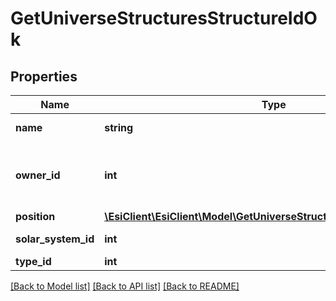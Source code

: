 # GetUniverseStructuresStructureIdOk

## Properties
Name | Type | Description | Notes
------------ | ------------- | ------------- | -------------
**name** | **string** | The full name of the structure | 
**owner_id** | **int** | The ID of the corporation who owns this particular structure | 
**position** | [**\EsiClient\EsiClient\Model\GetUniverseStructuresStructureIdPosition**](GetUniverseStructuresStructureIdPosition.md) |  | [optional] 
**solar_system_id** | **int** | solar_system_id integer | 
**type_id** | **int** | type_id integer | [optional] 

[[Back to Model list]](../README.md#documentation-for-models) [[Back to API list]](../README.md#documentation-for-api-endpoints) [[Back to README]](../README.md)


